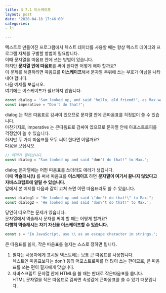```yaml
---
title: 3.7.1 이스케이프
layout: post
date: '2020-04-18 17:46:00'
categories:
- lj

---
```


텍스트로 만들어진 프로그램에서 텍스트 데이터를 사용할 때는 항상 텍스트 데이터와 프로그램 자체를 구별할 방법이 필요합니다.  
이때 문자열을 따옴표 안에 쓰는 방법이 있습니다.  
하지만 **문자열 안에 따옴표**를 써야 한다면 어떻게 해야 할까요?  
이 문제를 해결하려면 따옴표를 **이스케이프**해서 문자열 주위에 쓰는 부호가 아님을 나타내야 합니다.  
다음 예제를 보십시오.  
여기에는 이스케이프가 필요하지 않습니다.

```javascript
const dialog = 'Sam looked up, and said "hello, old friend!", as Max walked in.';
const imperative = "Don't do that!";
```

dialog 는 작은 따옴표로 감싸여 있으므로 문자열 안에 큰따옴표를 걱정없이 쓸 수 있습니다.  
마찬가지로, imperative 는 큰따옴표로 감싸여 있으므로 문자열 안에 아포스트로피를 걱정없이 쓸 수 있습니다.  
하지만 두 가지 따옴표를 모두 써야 한다면 어떨까요?  
다음을 보십시오.

```javascript
// 에러가 일어납니다.
const dialog = "Sam looked up and said "don't do that!" to Max.";
```

dialog 문자열에는 어떤 따옴표를 쓰더라도 에러가 생깁니다.  
이때 **역슬래시(\\)** 를 써서 따옴표를 **이스케이프** 하면 **문자열이 여기서 끝나지 않았다고 자바스크립트에 알릴 수 있습니다.**  
앞에서 본 예제를 다음과 같이 고쳐 쓰면 어떤 따옴표라도 쓸 수 있습니다.

```javascript
const dialog1 = "He looked up and said \"don't do that!\" to Max.";
const dialog2 = 'He looked up and said "don\'t do that!" to Max.';
```

당연히 떠오르는 문제가 있습니다.  
문자열에서 역슬래시 문자를 써야 할 때는 어떻게 할까요?  
**다행히 역슬래시는 자기 자신을 이스케이프할 수 있습니다.**

```javascript
const s = "In JavaScript, use \\ as an escape character in strings.";
```

큰 따옴표를 쓸지, 작은 따옴표를 쓸지는 스스로 정하면 됩니다.  
1. 필자는 사용자에게 표시될 텍스트에는 보통 큰 따옴표를 사용합니다.  
텍스트엔 따옴표보다는 don't 등의 어포스트로피를 더 많이 쓰는 편이므로, 큰 따옴표를 쓰는 편이 필자에게 맞습니다.  
2. 자바스크립트 문자열 안에 HTML을 쓸 때는 반대로 작은따옴표를 씁니다.  
HTML 문자열을 작은 따옴표로 감싸면 속성값에 큰따옴표를 쓸 수 있기 때문입니다.